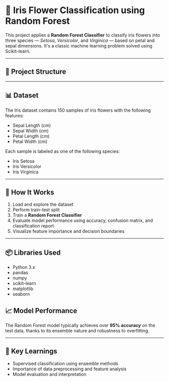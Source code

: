 # 🌸 Iris Flower Classification using Random Forest

This project applies a **Random Forest Classifier** to classify iris flowers into three species — *Setosa*, *Versicolor*, and *Virginica* — based on petal and sepal dimensions. It's a classic machine learning problem solved using Scikit-learn.

---

## 📂 Project Structure

---

## 📊 Dataset

The Iris dataset contains 150 samples of iris flowers with the following features:

- Sepal Length (cm)
- Sepal Width (cm)
- Petal Length (cm)
- Petal Width (cm)

Each sample is labeled as one of the following species:
- Iris Setosa
- Iris Versicolor
- Iris Virginica

---

## 🚀 How It Works

1. Load and explore the dataset
2. Perform train-test split
3. Train a **Random Forest Classifier**
4. Evaluate model performance using accuracy, confusion matrix, and classification report
5. Visualize feature importance and decision boundaries

---

## 📦 Libraries Used

- Python 3.x
- pandas
- numpy
- scikit-learn
- matplotlib
- seaborn

## 📈 Model Performance

The Random Forest model typically achieves over **95% accuracy** on the test data, thanks to its ensemble nature and robustness to overfitting.

---

## 📌 Key Learnings

- Supervised classification using ensemble methods  
- Importance of data preprocessing and feature analysis  
- Model evaluation and interpretation
